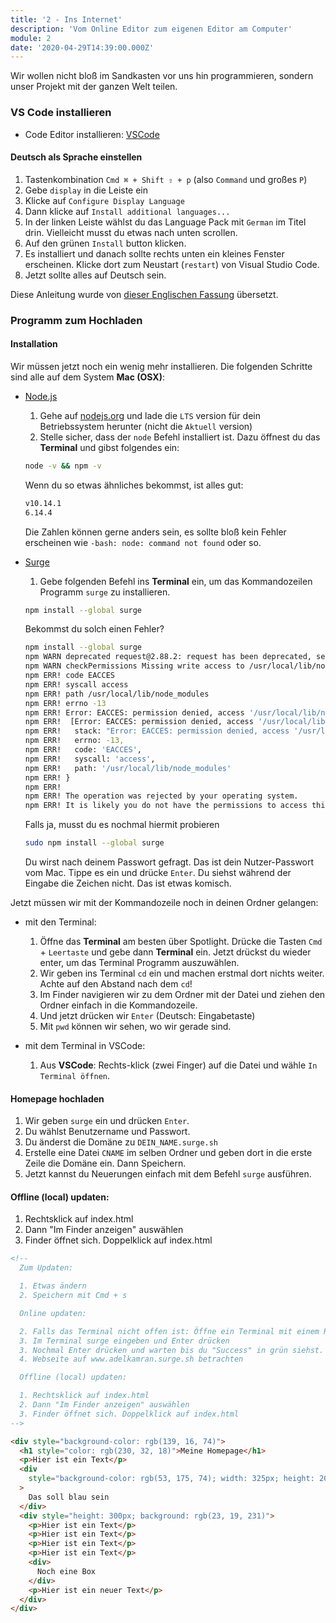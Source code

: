 ```yaml
---
title: '2 - Ins Internet'
description: 'Vom Online Editor zum eigenen Editor am Computer'
module: 2
date: '2020-04-29T14:39:00.000Z'
---
```


Wir wollen nicht bloß im Sandkasten vor uns hin programmieren, sondern unser Projekt mit der ganzen Welt teilen.

### VS Code installieren

- Code Editor installieren: [VSCode](https://code.visualstudio.com/Download)

#### Deutsch als Sprache einstellen

1. Tastenkombination `Cmd ⌘ + Shift ⇧ + p` (also `Command` und großes `P`)
2. Gebe `display` in die Leiste ein
3. Klicke auf `Configure Display Language`
4. Dann klicke auf `Install additional languages...`
5. In der linken Leiste wählst du das Language Pack mit `German` im Titel drin. Vielleicht musst du etwas nach unten scrollen.
6. Auf den grünen `Install` button klicken.
7. Es installiert und danach sollte rechts unten ein kleines Fenster erscheinen. Klicke dort zum Neustart (`restart`) von Visual Studio Code.
8. Jetzt sollte alles auf Deutsch sein.

Diese Anleitung wurde von [dieser Englischen Fassung](https://code.visualstudio.com/docs/getstarted/locales) übersetzt.

### Programm zum Hochladen

#### Installation

Wir müssen jetzt noch ein wenig mehr installieren. Die folgenden Schritte sind alle auf dem System **Mac (OSX)**:

- [Node.js](https://nodejs.org/de/)

  1.  Gehe auf [nodejs.org](https://nodejs.org/de/) und lade die `LTS` version für dein Betriebssystem herunter (nicht die `Aktuell` version)
  2.  Stelle sicher, dass der `node` Befehl installiert ist. Dazu öffnest du das **Terminal** und gibst folgendes ein:

  ```bash
  node -v && npm -v
  ```

  Wenn du so etwas ähnliches bekommst, ist alles gut:

  ```bash
  v10.14.1
  6.14.4
  ```

  Die Zahlen können gerne anders sein, es sollte bloß kein Fehler erscheinen wie `-bash: node: command not found` oder so.

- [Surge](http://surge.sh/)

  1. Gebe folgenden Befehl ins **Terminal** ein, um das Kommandozeilen Programm `surge` zu installieren.

  ```bash
  npm install --global surge
  ```

  Bekommst du solch einen Fehler?

  ```bash
  npm install --global surge
  npm WARN deprecated request@2.88.2: request has been deprecated, see https://github.com/request/request/issues/3142
  npm WARN checkPermissions Missing write access to /usr/local/lib/node_modules
  npm ERR! code EACCES
  npm ERR! syscall access
  npm ERR! path /usr/local/lib/node_modules
  npm ERR! errno -13
  npm ERR! Error: EACCES: permission denied, access '/usr/local/lib/node_modules'
  npm ERR!  [Error: EACCES: permission denied, access '/usr/local/lib/node_modules'] {
  npm ERR!   stack: "Error: EACCES: permission denied, access '/usr/local/lib/node_modules'",
  npm ERR!   errno: -13,
  npm ERR!   code: 'EACCES',
  npm ERR!   syscall: 'access',
  npm ERR!   path: '/usr/local/lib/node_modules'
  npm ERR! }
  npm ERR!
  npm ERR! The operation was rejected by your operating system.
  npm ERR! It is likely you do not have the permissions to access this file as the current user
  ```

  Falls ja, musst du es nochmal hiermit probieren

  ```bash
  sudo npm install --global surge
  ```

  Du wirst nach deinem Passwort gefragt. Das ist dein Nutzer-Passwort vom Mac. Tippe es ein und drücke `Enter`. Du siehst während der Eingabe die Zeichen nicht. Das ist etwas komisch.

Jetzt müssen wir mit der Kommandozeile noch in deinen Ordner gelangen:

- mit den Terminal:

  1. Öffne das **Terminal** am besten über Spotlight. Drücke die Tasten `Cmd` + `Leertaste` und gebe dann **Terminal** ein. Jetzt drückst du wieder enter, um das Terminal Programm auszuwählen.
  2. Wir geben ins Terminal `cd` ein und machen erstmal dort nichts weiter. Achte auf den Abstand nach dem `cd`!
  3. Im Finder navigieren wir zu dem Ordner mit der Datei und ziehen den Ordner einfach in die Kommandozeile.
  4. Und jetzt drücken wir `Enter` (Deutsch: Eingabetaste)
  5. Mit `pwd` können wir sehen, wo wir gerade sind.

- mit dem Terminal in VSCode:
  1. Aus **VSCode**: Rechts-klick (zwei Finger) auf die Datei und wähle `In Terminal öffnen`.

#### Homepage hochladen

1. Wir geben `surge` ein und drücken `Enter`.
2. Du wählst Benutzername und Passwort.
3. Du änderst die Domäne zu `DEIN_NAME.surge.sh`
4. Erstelle eine Datei `CNAME` im selben Ordner und geben dort in die erste Zeile die Domäne ein. Dann Speichern.
5. Jetzt kannst du Neuerungen einfach mit dem Befehl `surge` ausführen.

#### Offline (local) updaten:

1. Rechtsklick auf index.html
2. Dann "Im Finder anzeigen" auswählen
3. Finder öffnet sich. Doppelklick auf index.html

```html
<!--
  Zum Updaten:

  1. Etwas ändern
  2. Speichern mit Cmd + s

  Online updaten:

  2. Falls das Terminal nicht offen ist: Öffne ein Terminal mit einem Recht-Klick auf index.html
  3. Im Terminal surge eingeben und Enter drücken
  3. Nochmal Enter drücken und warten bis du "Success" in grün siehst.
  4. Webseite auf www.adelkamran.surge.sh betrachten

  Offline (local) updaten:

  1. Rechtsklick auf index.html
  2. Dann "Im Finder anzeigen" auswählen
  3. Finder öffnet sich. Doppelklick auf index.html
-->

<div style="background-color: rgb(139, 16, 74)">
  <h1 style="color: rgb(230, 32, 18)">Meine Homepage</h1>
  <p>Hier ist ein Text</p>
  <div
    style="background-color: rgb(53, 175, 74); width: 325px; height: 20px; color: white"
  >
    Das soll blau sein
  </div>
  <div style="height: 300px; background: rgb(23, 19, 231)">
    <p>Hier ist ein Text</p>
    <p>Hier ist ein Text</p>
    <p>Hier ist ein Text</p>
    <p>Hier ist ein Text</p>
    <div>
      Noch eine Box
    </div>
    <p>Hier ist ein neuer Text</p>
  </div>
</div>
```
